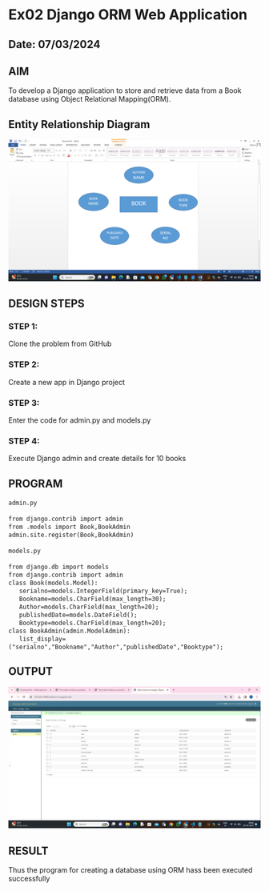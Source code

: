 # Ex02 Django ORM Web Application
## Date: 07/03/2024

## AIM
To develop a Django application to store and retrieve data from a Book database using Object Relational Mapping(ORM).

## Entity Relationship Diagram
![alt text](BOOK.png)

## DESIGN STEPS

### STEP 1:
Clone the problem from GitHub

### STEP 2:
Create a new app in Django project

### STEP 3:
Enter the code for admin.py and models.py

### STEP 4:
Execute Django admin and create details for 10 books

## PROGRAM
```
admin.py

from django.contrib import admin
from .models import Book,BookAdmin
admin.site.register(Book,BookAdmin)

models.py

from django.db import models
from django.contrib import admin
class Book(models.Model):
   serialno=models.IntegerField(primary_key=True);
   Bookname=models.CharField(max_length=30);
   Author=models.CharField(max_length=20);
   publishedDate=models.DateField();
   Booktype=models.CharField(max_length=20);
class BookAdmin(admin.ModelAdmin):
   list_display=("serialno","Bookname","Author","publishedDate","Booktype");
```
## OUTPUT

![alt text](<Screenshot 2024-04-05 090836.png>)


## RESULT
Thus the program for creating a database using ORM hass been executed successfully
